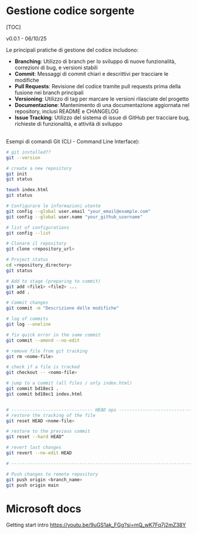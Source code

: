 Gestione codice sorgente
========================
[TOC]

v0.0.1 - 06/10/25

Le principali pratiche di gestione del codice includono:
- **Branching**: Utilizzo di branch per lo sviluppo di nuove funzionalità, correzioni di bug, e versioni stabili <br>
- **Commit**: Messaggi di commit chiari e descrittivi per tracciare le modifiche <br>
- **Pull Requests**: Revisione del codice tramite pull requests prima della fusione nei branch principali <br>
- **Versioning**: Utilizzo di tag per marcare le versioni rilasciate del progetto <br>
- **Documentazione**: Mantenimento di una documentazione aggiornata nel repository, inclusi README e CHANGELOG <br>
- **Issue Tracking**: Utilizzo del sistema di issue di GitHub per tracciare bug, richieste di funzionalità, e attività di sviluppo <br><br>

Esempi di comandi Git (CLI - Command Line Interface):

```bash
# git installed??
git --version

# create a new repository
git init
git status

touch index.html
git status

# Configurare le informazioni utente
git config --global user.email "your_email@example.com"
git config --global user.name "your_github_username"

# list of configurations
git config --list

# Clonare il repository
git clone <repository_url>

# Project status
cd <repository_directory>
git status

# Add to stage (preparing to commit)
git add <file1> <file2> ...
git add . 

# Commit changes
git commit -m "Descrizione delle modifiche"

# log of commits
git log --oneline

# fix quick error in the same commit
git commit --amend --no-edit

# remove file from git tracking
git rm <nome-file>

# check if a file is tracked
git checkout -- <nomo-file>

# jump to a commit (all files / only index.html)
git commit bd18ec1 .
git commit bd18ec1 index.html 


# ------------------------------- HEAD ops ------------------------------
# restore the tracking of the file
git reset HEAD <nome-file>

# restore to the previous commit
git reset --hard HEAD^

# revert last changes
git revert --no-edit HEAD

# ------------------------------------------------------------------------

# Push changes to remote repository
git push origin <branch_name>
git push origin main
```

# Microsoft docs
Getting start intro
https://youtu.be/9uGS1ak_FGg?si=mQ_wK7Fq7j2mZ38Y
